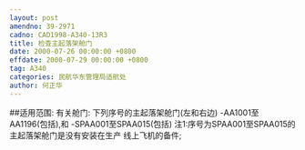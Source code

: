 ```yaml
---
layout: post
amendno: 39-2971
cadno: CAD1998-A340-13R3
title: 检查主起落架舱门
date: 2000-07-26 00:00:00 +0800
effdate: 2000-07-29 00:00:00 +0800
tag: A340
categories: 民航华东管理局适航处
author: 何正华
---
```


##适用范围:
有关舱门:     下列序号的主起落架舱门(左和右边)     -AA1001至AA1196(包括),和     -SPAA001至SPAA015(包括)     注1:序号为SPAA001至SPAA015的主起落架舱门是没有安装在生产
线上飞机的备件;

